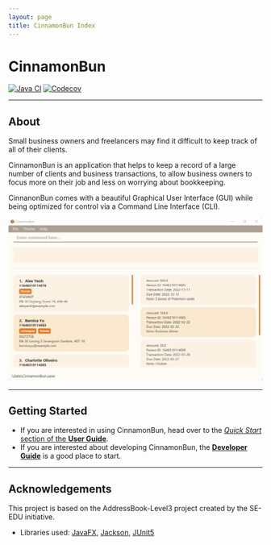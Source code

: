 ```yaml
---
layout: page
title: CinnamonBun Index
---
```


# CinnamonBun

[![Java CI](https://github.com/AY2122S2-CS2103T-W09-2/tp/workflows/Java%20CI/badge.svg)](https://github.com/AY2122S2-CS2103T-W09-2/tp/actions)
[![Codecov](https://codecov.io/gh/AY2122S2-CS2103T-W09-2/tp/branch/master/graph/badge.svg?token=UJX2NES4W7)](https://codecov.io/gh/AY2122S2-CS2103T-W09-2/tp)

---

## About

Small business owners and freelancers may find it difficult to keep track of all of their clients.

CinnamonBun is an application that helps to keep a record of a large number of clients and business transactions, to allow business owners to focus more on their job and less on worrying about bookkeeping.

CinnanonBun comes with a beautiful Graphical User Interface (GUI) while being optimized for control via a Command Line Interface (CLI).

![Ui](images/Ui.png)

---

## Getting Started

* If you are interested in using CinnamonBun, head over to the [_Quick Start_ section of the **User Guide**](UserGuide.html#quick-start).
* If you are interested about developing CinnamonBun, the [**Developer Guide**](DeveloperGuide.html) is a good place to start.

---

## Acknowledgements

This project is based on the AddressBook-Level3 project created by the SE-EDU initiative.

* Libraries used: [JavaFX](https://openjfx.io/), [Jackson](https://github.com/FasterXML/jackson), [JUnit5](https://github.com/junit-team/junit5)

